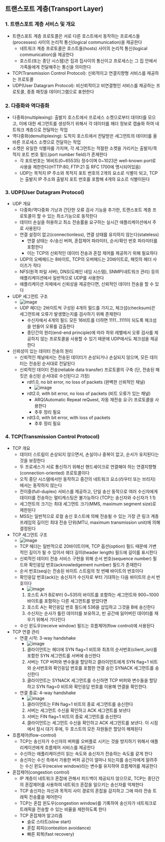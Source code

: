 ## 트랜스포트 계층(Transport Layer)

### 1. 트랜스포트 계층 서비스 및 개요
- 트랜스포트 계층 프로토콜은 서로 다른 호스트에서 동작하는 프로세스들(processes) 사이의 논리적 통신(logical communication)을 제공한다
  - 네트워크 계층 프로토콜은 호스트들(hosts) 사이의 논리적 통신(logical communication)을 제공한다
  - 호스트(또는 종단 시스템)은 집과 집사이의 통신이고 프로세스는 그 집 안에서 가족들에게 전달해주는 통신을 의미한다
- TCP(Transmission Control Protocol): 신뢰적이고 연결지향형 서비스를 제공하는 프로토콜
- UDP(User Datagram Protocol): 비신뢰적이고 비연결형인 서비스를 제공하는 프로토콜, 종종 패킷을 데이터그램으로 표현한다

### 2. 다중화와 역다중화
- 다중화(multiplexing): 출발지 호스트에서 프로세스 소켓으로부터 데이터를 모으고, 이에 대한 세그먼트를 생성하기 위해서 각 데이터를 헤더 정보로 캡슐화 하여 네트워크 계층으로 전달하는 작업
- 역다중화(demultiplexing): 도착지 호스트에서 전달받은 세그먼트의 데이터를 올바른 프로세스 소켓으로 전달하는 작업
- 소켓은 유일한 식별자를 가지며, 각 세그먼트는 적절한 소켓을 가리키는 출발지/목적지 포트 번호 필드(port number field)가 존재한다
  - 각 포트번호는 16비트(0~65535) 정수이며 0~1023은 well-known port로 사용을 제한한다(HTTP:80, FTP:21 등 RFC 1700에 명시되어있음)
  - UDP는 목적지 IP 주소와 목적지 포트 번호의 2개의 요소로 식별이 되고, TCP는 출발지 IP 주소와 출발지 포트 번호를 포함해 4개의 요소르 식별이된다

### 3. UDP(User Datagram Protocol)
- UDP 개요
  - 다중화/역다중화 기낭과 간단한 오류 검사 기능을 추가한, 트랜스포트 계층 프로토콜이 할 수 있는 최소기능으로 동작한다
  - 데이터 손실을 허용하고 최소 전송률을 요구하는 실시간 애플리케이션에서 주로 사용된다
  - 연결 설정이 없고(connectionless), 연결 상태를 유지하지 않는다(stateless)
    - 연결 상태는 수/송신 버퍼, 혼잡제어 파라미터, 순서/확인 번호 파라미터를 포함한다
    - 이는 TCP의 신뢰적인 데이터 전송과 혼잡 제어를 제공하기 위해 필요하다
  - UDP의 오베헤드는 8바이트, TCP의 오버헤드는 20바이트로, 패킷의 헤더 사이즈가 작다
  - NFS(원격 파일 서버), DNS(도메인 네임 시스템), SNMP(네트워크 관리) 등의 애플리케이션에서 일반적으로 UDP를 사용한다
  - 애플리케이션 자체에서 신뢰성을 제공한다면, 신뢰적인 데이터 전송을 할 수 있다
- UDP 세그먼트 구조
  - ![image](https://github.com/kimho1wq/TIL/assets/15611500/dce44af1-0e2f-4926-85f3-87fd499741cb)
  - UDP 헤더는 2바이트씩 구성된 4개의 필드를 가지고, 체크섬(checksum)은 세그먼트에 오류가 발생했는지를 검사하기 위해 존재한다
    - 수신자에서 4개의 필드 모든 16비트를 더하면 1111...1111이 되도록 체크섬을 만들어 오류를 검출한다
    - 종단간의 원리(end-end principle)에 따라 하위 레벨에서 오류 검사를 제공하지 않는 프로토콜을 사용할 수 있기 때문에 UDP에서도 체크섬을 제공한다
- 신뢰성이 있는 데이터 전송의 원리
  - 신뢰적인 채널에서는 전송된 데이터가 손상되거나 손실되지 않으며, 모든 데이터는 전송된 순서대로 전달된다
  - 신뢰적인 데이터 전송(reliable data transfer) 프로토콜의 구축 (단, 전송된 패킷은 송신된 순서대로 수신된다고 가정)
    - rdt1.0, no bit error, no loss of packets (완벽한 신뢰적인 채널)
      - ![image](https://github.com/kimho1wq/TIL/assets/15611500/c2173589-2be6-429f-b9f6-f46e61dc5dd9)
    - rdt2.0, with bit error, no loss of packets (비트 오류가 있는 채널)
      - ARQ(Automatic Repeat reQuest, 자동 재전송 요구) 프로토콜을 사용한다
      - 추후 정리 필요
    - rdt3.0, with bit error, with loss of packets
      - 추후 정리 필요

  
### 4. TCP(Transmission Control Protocol)
- TCP 개요
  - 데이터 스트림이 손상되지 않으면서, 손실이나 중복이 없고, 순서가 유지된다는 것을 보장한다
  - 두 프로세스가 서로 통신하기 위해선 핸드셰이크로 연결해야 하는 연결지향형(connection-oriented) 프로토콜이다
  - 오직 종단 시스템에서만 동작하고 중간의 네트워크 요소(라우터 또는 브리지) 에서는 동작하지 않는다
  - 전이중(full-duplex) 서비스를 제공하고, 단일 송신 동작으로 여러 수신자에게 데이터를 전송하는 멀티캐스팅은 불가능하다 (TCP는 송신자와 수신자가 1:1)
  - 세그먼트의 크기는 최대 세그먼트 크기(MMS, maximum segment size)로 제한된다
  - MSS는 일반적으로 로컬 송신 호스트에 의해 전송될 수 있는 가장 큰 링크 계층 프레임의 길이인 최대 전송 단위(MTU, maximum transmission unit)에 의해 결정된다
- TCP 세그먼트 구조
  - ![image](https://github.com/kimho1wq/TIL/assets/15611500/38272ae6-30c8-4ca4-a219-d72b5e265d13)
  - TCP 헤더는 일반적으로 20바이트이며, TCP 옵션(option) 필드 때문에 가변적인 길이가 될 수 있어서 헤더 길이(header length) 필드에 길이를 표시한다
  - 신뢰적인 데이터 전송 서비스 구현을 위해 순서 번호(sequence number) 필드와 확인응답 번호(acknowledgement number) 필드가 존재한다
  - 순서 번호(seq)는 전송된 바이트 스트림의 첫 번째 바이트의 번호이다
  - 확인응답 번호(ack)는 송신자가 수신자로 부터 기대하는 다음 바이트의 순서 번호이다
    - ![image](https://github.com/kimho1wq/TIL/assets/15611500/0b46e743-70f0-4a1f-9fba-8c264f0ca462)
    1. 호스트 A가 B로부터 0~535의 바이트를 포함하는 세그먼트와 900~1000 바이트를 포함하는 다른 세그먼트를 받았다면
    2. 호스트 A는 확인응답 번호 필드에 536을 삽입하고 그것을 B에 송신한다
    3. 수신자는 순사가 틀린 데이터를 보유하고, 빈 공간에 잃어버린 데이터를 채우기 위해서 기다린다
  - 수신 윈도우(receive window) 필드는 흐름제어(flow control)에 사용된다
- TCP 연결 관리
  - 연결 시작: 3-way handshake
    - ![image](https://github.com/kimho1wq/TIL/assets/15611500/4e6cce41-9ff8-494d-a37f-a5fa82c2c785)
    1. 클라이언트는 헤더에 SYN flag=1 비트와 최초의 순서번호(client_isn)를 포함한 SYN 세그먼트를 서버에 송신한다
    2. 서버는 TCP 버퍼와 변수들을 할당하고 클라이언트에게 SYN flag=1 비트와 순서번호와 확인응답 번호를 포함한 연결 승인 SYNACK 세그먼트를 송신한다
    3. 클라이언트는 SYNACK 세그먼트를 수신하면 TCP 버퍼와 변수들을 할당하고 SYN flag=0 비트와 확인응답 번호를 이용해 연결을 확인한다.
  - 연결 종료: 4-way handshake
    - ![image](https://github.com/kimho1wq/TIL/assets/15611500/201f5e3b-9d14-4e11-880a-4f0751c50a87)
    1. 클라이언트는 FIN flag=1 비트의 종료 세그먼트를 송신한다
    2. 서버는 세그먼트 수신을 확인하고 ACK 세그먼트를 보낸다
    3. 서버는 FIN flag=1 비트의 종료 세그먼트를 송신한다
    4. 클라이언트는 세그먼트 수신을 확인하고 ACK 세그먼트를 보낸다. 이 시점에서 잠시 대기 후에, 두 호스트의 모든 자원들은 할당이 해제된다
- 흐름제어(flow-control)
  - TCP는 송신자가 수신자의 버퍼를 오버플로 시키는 것을 방지하기 위해서 애플리케이션에게 흐름제어 서비스를 제공한다
  - 수신하는 애플리케이션이 읽는 속도와 송신자가 전송하는 속도를 같게 한다
  - 송신자는 수신 측에서 가용한 버퍼 공간이 얼마나 되는지를 송신자에게 알려주는 수신 윈도우(receive window)라는 변수를 유지하여 흐름제어를 제공한다
- 혼잡제어(congestion control)
  - IP 계층이 네트워크 혼잡에 관해서 피드백이 제공되지 않으므로, TCP는 종단간의 혼잡제어를 사용하여 네트워크 혼잡을 일으키는 송신자를 억제한다
  - TCP 송신자는 자신과 목적지 사이 경로의 혼잡을 감지하고 그에 따라 전송 트래픽 전송률을 제어한다
  - TCP는 혼잡 윈도우(congestion window)를 기록하여 송신자가 네트워크로 트래픽을 전송할 수 있는 비율을 제한하도록 한다
  - TCP 혼잡제어 알고리즘
    - 슬로 스타트(slow start)
    - 혼잡 회피(contestion avoidance)
    - 빠른 회복(fast recovery)



